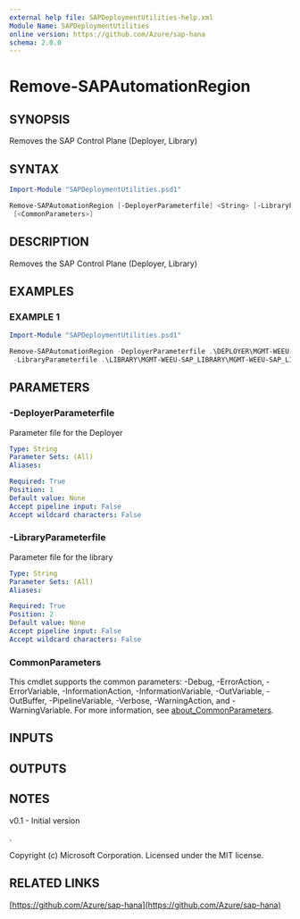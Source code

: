```yaml
---
external help file: SAPDeploymentUtilities-help.xml
Module Name: SAPDeploymentUtilities
online version: https://github.com/Azure/sap-hana
schema: 2.0.0
---
```


# Remove-SAPAutomationRegion

## SYNOPSIS
Removes the SAP Control Plane (Deployer, Library)

## SYNTAX

```powershell
Import-Module "SAPDeploymentUtilities.psd1"

Remove-SAPAutomationRegion [-DeployerParameterfile] <String> [-LibraryParameterfile] <String>
 [<CommonParameters>]
```

## DESCRIPTION
Removes the SAP Control Plane  (Deployer, Library)

## EXAMPLES

### EXAMPLE 1
```powershell
Import-Module "SAPDeploymentUtilities.psd1"

Remove-SAPAutomationRegion -DeployerParameterfile .\DEPLOYER\MGMT-WEEU-SAP01-INFRASTRUCTURE\MGMT-WEEU-SAP01-INFRASTRUCTURE.tfvars 
 -LibraryParameterfile .\LIBRARY\MGMT-WEEU-SAP_LIBRARY\MGMT-WEEU-SAP_LIBRARY.tfvars

```

## PARAMETERS

### -DeployerParameterfile
Parameter file for the Deployer

```yaml
Type: String
Parameter Sets: (All)
Aliases:

Required: True
Position: 1
Default value: None
Accept pipeline input: False
Accept wildcard characters: False
```

### -LibraryParameterfile
Parameter file for the library

```yaml
Type: String
Parameter Sets: (All)
Aliases:

Required: True
Position: 2
Default value: None
Accept pipeline input: False
Accept wildcard characters: False
```

### CommonParameters
This cmdlet supports the common parameters: -Debug, -ErrorAction, -ErrorVariable, -InformationAction, -InformationVariable, -OutVariable, -OutBuffer, -PipelineVariable, -Verbose, -WarningAction, and -WarningVariable. For more information, see [about_CommonParameters](http://go.microsoft.com/fwlink/?LinkID=113216).

## INPUTS

## OUTPUTS

## NOTES
v0.1 - Initial version

.



Copyright (c) Microsoft Corporation.
Licensed under the MIT license.

## RELATED LINKS

[https://github.com/Azure/sap-hana](https://github.com/Azure/sap-hana)

